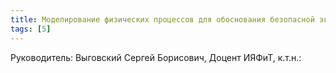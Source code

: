 ```yaml
---
title: Моделирование физических процессов для обоснования безопасной эксплуатации ядерно-энергетических установок
tags: [5]
---
```


Руководитель: Выговский Сергей Борисович, Доцент ИЯФиТ, к.т.н.: